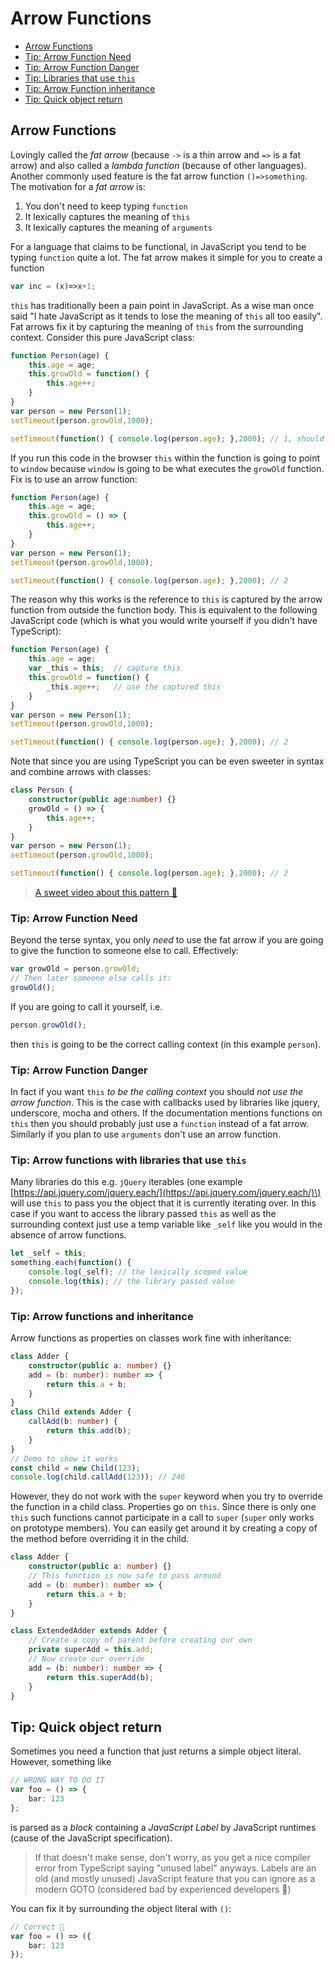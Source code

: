 # Arrow Functions

* [Arrow Functions](arrow-functions.md#arrow-functions)
* [Tip: Arrow Function Need](arrow-functions.md#tip-arrow-function-need)
* [Tip: Arrow Function Danger](arrow-functions.md#tip-arrow-function-danger)
* [Tip: Libraries that use `this`](arrow-functions.md#tip-arrow-functions-with-libraries-that-use-this)
* [Tip: Arrow Function inheritance](arrow-functions.md#tip-arrow-functions-and-inheritance)
* [Tip: Quick object return](arrow-functions.md#tip-quick-object-return)

## Arrow Functions

Lovingly called the _fat arrow_ \(because `->` is a thin arrow and `=>` is a fat arrow\) and also called a _lambda function_ \(because of other languages\). Another commonly used feature is the fat arrow function `()=>something`. The motivation for a _fat arrow_ is:

1. You don't need to keep typing `function`
2. It lexically captures the meaning of `this`
3. It lexically captures the meaning of `arguments`

For a language that claims to be functional, in JavaScript you tend to be typing `function` quite a lot. The fat arrow makes it simple for you to create a function

```typescript
var inc = (x)=>x+1;
```

`this` has traditionally been a pain point in JavaScript. As a wise man once said "I hate JavaScript as it tends to lose the meaning of `this` all too easily". Fat arrows fix it by capturing the meaning of `this` from the surrounding context. Consider this pure JavaScript class:

```typescript
function Person(age) {
    this.age = age;
    this.growOld = function() {
        this.age++;
    }
}
var person = new Person(1);
setTimeout(person.growOld,1000);

setTimeout(function() { console.log(person.age); },2000); // 1, should have been 2
```

If you run this code in the browser `this` within the function is going to point to `window` because `window` is going to be what executes the `growOld` function. Fix is to use an arrow function:

```typescript
function Person(age) {
    this.age = age;
    this.growOld = () => {
        this.age++;
    }
}
var person = new Person(1);
setTimeout(person.growOld,1000);

setTimeout(function() { console.log(person.age); },2000); // 2
```

The reason why this works is the reference to `this` is captured by the arrow function from outside the function body. This is equivalent to the following JavaScript code \(which is what you would write yourself if you didn't have TypeScript\):

```typescript
function Person(age) {
    this.age = age;
    var _this = this;  // capture this
    this.growOld = function() {
        _this.age++;   // use the captured this
    }
}
var person = new Person(1);
setTimeout(person.growOld,1000);

setTimeout(function() { console.log(person.age); },2000); // 2
```

Note that since you are using TypeScript you can be even sweeter in syntax and combine arrows with classes:

```typescript
class Person {
    constructor(public age:number) {}
    growOld = () => {
        this.age++;
    }
}
var person = new Person(1);
setTimeout(person.growOld,1000);

setTimeout(function() { console.log(person.age); },2000); // 2
```

> [A sweet video about this pattern 🌹](https://egghead.io/lessons/typescript-make-usages-of-this-safe-in-class-methods)

### Tip: Arrow Function Need

Beyond the terse syntax, you only _need_ to use the fat arrow if you are going to give the function to someone else to call. Effectively:

```typescript
var growOld = person.growOld;
// Then later someone else calls it:
growOld();
```

If you are going to call it yourself, i.e.

```typescript
person.growOld();
```

then `this` is going to be the correct calling context \(in this example `person`\).

### Tip: Arrow Function Danger

In fact if you want `this` _to be the calling context_ you should _not use the arrow function_. This is the case with callbacks used by libraries like jquery, underscore, mocha and others. If the documentation mentions functions on `this` then you should probably just use a `function` instead of a fat arrow. Similarly if you plan to use `arguments` don't use an arrow function.

### Tip: Arrow functions with libraries that use `this`

Many libraries do this e.g. `jQuery` iterables \(one example [https://api.jquery.com/jquery.each/](https://api.jquery.com/jquery.each/)\) will use `this` to pass you the object that it is currently iterating over. In this case if you want to access the library passed `this` as well as the surrounding context just use a temp variable like `_self` like you would in the absence of arrow functions.

```typescript
let _self = this;
something.each(function() {
    console.log(_self); // the lexically scoped value
    console.log(this); // the library passed value
});
```

### Tip: Arrow functions and inheritance

Arrow functions as properties on classes work fine with inheritance:

```typescript
class Adder {
    constructor(public a: number) {}
    add = (b: number): number => {
        return this.a + b;
    }
}
class Child extends Adder {
    callAdd(b: number) {
        return this.add(b);
    }
}
// Demo to show it works
const child = new Child(123);
console.log(child.callAdd(123)); // 246
```

However, they do not work with the `super` keyword when you try to override the function in a child class. Properties go on `this`. Since there is only one `this` such functions cannot participate in a call to `super` \(`super` only works on prototype members\). You can easily get around it by creating a copy of the method before overriding it in the child.

```typescript
class Adder {
    constructor(public a: number) {}
    // This function is now safe to pass around
    add = (b: number): number => {
        return this.a + b;
    }
}

class ExtendedAdder extends Adder {
    // Create a copy of parent before creating our own
    private superAdd = this.add;
    // Now create our override
    add = (b: number): number => {
        return this.superAdd(b);
    }
}
```

## Tip: Quick object return

Sometimes you need a function that just returns a simple object literal. However, something like

```typescript
// WRONG WAY TO DO IT
var foo = () => {
    bar: 123
};
```

is parsed as a _block_ containing a _JavaScript Label_ by JavaScript runtimes \(cause of the JavaScript specification\).

> If that doesn't make sense, don't worry, as you get a nice compiler error from TypeScript saying "unused label" anyways. Labels are an old \(and mostly unused\) JavaScript feature that you can ignore as a modern GOTO \(considered bad by experienced developers 🌹\)

You can fix it by surrounding the object literal with `()`:

```typescript
// Correct 🌹
var foo = () => ({
    bar: 123
});
```

